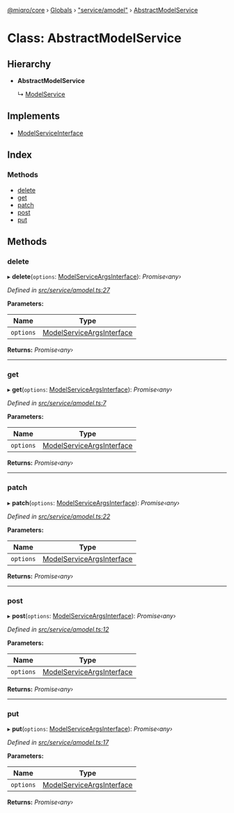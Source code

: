 [@miqro/core](../README.md) › [Globals](../globals.md) › ["service/amodel"](../modules/_service_amodel_.md) › [AbstractModelService](_service_amodel_.abstractmodelservice.md)

# Class: AbstractModelService

## Hierarchy

* **AbstractModelService**

  ↳ [ModelService](_service_smodel_.modelservice.md)

## Implements

* [ModelServiceInterface](../interfaces/_service_model_.modelserviceinterface.md)

## Index

### Methods

* [delete](_service_amodel_.abstractmodelservice.md#delete)
* [get](_service_amodel_.abstractmodelservice.md#get)
* [patch](_service_amodel_.abstractmodelservice.md#patch)
* [post](_service_amodel_.abstractmodelservice.md#post)
* [put](_service_amodel_.abstractmodelservice.md#put)

## Methods

###  delete

▸ **delete**(`options`: [ModelServiceArgsInterface](../interfaces/_service_model_.modelserviceargsinterface.md)): *Promise‹any›*

*Defined in [src/service/amodel.ts:27](https://github.com/claukers/miqro-core/blob/64522a7/src/service/amodel.ts#L27)*

**Parameters:**

Name | Type |
------ | ------ |
`options` | [ModelServiceArgsInterface](../interfaces/_service_model_.modelserviceargsinterface.md) |

**Returns:** *Promise‹any›*

___

###  get

▸ **get**(`options`: [ModelServiceArgsInterface](../interfaces/_service_model_.modelserviceargsinterface.md)): *Promise‹any›*

*Defined in [src/service/amodel.ts:7](https://github.com/claukers/miqro-core/blob/64522a7/src/service/amodel.ts#L7)*

**Parameters:**

Name | Type |
------ | ------ |
`options` | [ModelServiceArgsInterface](../interfaces/_service_model_.modelserviceargsinterface.md) |

**Returns:** *Promise‹any›*

___

###  patch

▸ **patch**(`options`: [ModelServiceArgsInterface](../interfaces/_service_model_.modelserviceargsinterface.md)): *Promise‹any›*

*Defined in [src/service/amodel.ts:22](https://github.com/claukers/miqro-core/blob/64522a7/src/service/amodel.ts#L22)*

**Parameters:**

Name | Type |
------ | ------ |
`options` | [ModelServiceArgsInterface](../interfaces/_service_model_.modelserviceargsinterface.md) |

**Returns:** *Promise‹any›*

___

###  post

▸ **post**(`options`: [ModelServiceArgsInterface](../interfaces/_service_model_.modelserviceargsinterface.md)): *Promise‹any›*

*Defined in [src/service/amodel.ts:12](https://github.com/claukers/miqro-core/blob/64522a7/src/service/amodel.ts#L12)*

**Parameters:**

Name | Type |
------ | ------ |
`options` | [ModelServiceArgsInterface](../interfaces/_service_model_.modelserviceargsinterface.md) |

**Returns:** *Promise‹any›*

___

###  put

▸ **put**(`options`: [ModelServiceArgsInterface](../interfaces/_service_model_.modelserviceargsinterface.md)): *Promise‹any›*

*Defined in [src/service/amodel.ts:17](https://github.com/claukers/miqro-core/blob/64522a7/src/service/amodel.ts#L17)*

**Parameters:**

Name | Type |
------ | ------ |
`options` | [ModelServiceArgsInterface](../interfaces/_service_model_.modelserviceargsinterface.md) |

**Returns:** *Promise‹any›*
